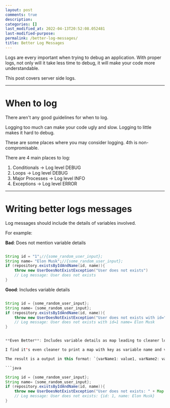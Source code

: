 ```yaml
---
layout: post
comments: true
description:
categories: []
last_modified_at: 2022-04-13T20:52:08.052481
last-modified-purpose:
permalink: /better-log-messages/
title: Better Log Messages
---
```


Logs are every important when trying to debug an application. With proper logs, not only will it take less time to debug, it will make your code more understandable.

This post covers server side logs.

***

# When to log

There aren't any good guidelines for when to log.

Logging too much can make your code ugly and slow. Logging to little makes it hard to debug.

These are some places where you may consider logging. 4th is non-compromisable.

There are 4 main places to log:
1. Conditionals -> Log level DEBUG
2. Loops -> Log level DEBUG
3. Major Processes -> Log level INFO
4. Exceptions -> Log level ERROR

***

# Writing better logs messages

Log messages should include the details of variables involved.

For example:

**Bad**: Does not mention variable details

```java

String id = "1";//{some_random_user_input};
String name= "Elon Musk";//{some_random_user_input};
if (repository.existsByIdAndName(id, name)){
    throw new UserDoesNotExistException("User does not exists")
    // Log message: User does not exists
}
```

**Good**: Includes variable details

```java

String id = {some_random_user_input};
String name= {some_random_user_input};
if (repository.existsByIdAndName(id, name)){
    throw new UserDoesNotExistException("User does not exists with id="+id + " name= "+ name);
    // Log message: User does not exists with id=1 name= Elon Musk
}


**Even Better**: Includes variable details as map leading to cleaner log

I find it's even cleaner to print a map with key as variable name and value as actual value;

The result is a output in this format: `{varName1: value1, varName2: value2}`

```java

String id = {some_random_user_input};
String name= {some_random_user_input};
if (repository.existsByIdAndName(id, name)){
    throw new UserDoesNotExistException("User does not exists: " + Map.of("id", id, "name", name));
    // Log message: User does not exists: {id: 1, name: Elon Musk}
}